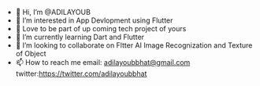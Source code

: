- 👋 Hi, I’m @ADILAYOUB
- 👀 I’m interested in App Devlopment using Flutter 
- 👀 Love to be part of up coming tech project of yours
- 🌱 I’m currently learning Dart and Flutter
- 💞️ I’m looking to collaborate on Fltter AI Image Recognization and Texture of Object  
- 📫 How to reach me email: adilayoubbhat@gmail.com twitter:https://twitter.com/adilayoubbhat

<!---
ADILAYOUB/ADILAYOUB is a ✨ special ✨ repository because its `README.md` (this file) appears on your GitHub profile.
You can click the Preview link to take a look at your changes.
--->

